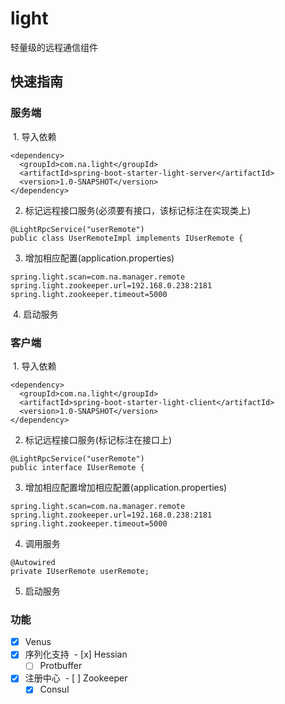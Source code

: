 # light
轻量级的远程通信组件

## 快速指南
### 服务端
  1. 导入依赖
  ```
  <dependency>
    <groupId>com.na.light</groupId>
    <artifactId>spring-boot-starter-light-server</artifactId>
    <version>1.0-SNAPSHOT</version>
  </dependency>
  ```
  2. 标记远程接口服务(必须要有接口，该标记标注在实现类上)
  ```
  @LightRpcService("userRemote")
  public class UserRemoteImpl implements IUserRemote {
  ```
  3. 增加相应配置(application.properties)
  ```
  spring.light.scan=com.na.manager.remote
  spring.light.zookeeper.url=192.168.0.238:2181
  spring.light.zookeeper.timeout=5000
  ```
  4. 启动服务
### 客户端
  1. 导入依赖
  ```
  <dependency>
    <groupId>com.na.light</groupId>
    <artifactId>spring-boot-starter-light-client</artifactId>
    <version>1.0-SNAPSHOT</version>
  </dependency>
  ```
  2. 标记远程接口服务(标记标注在接口上)
  ```
  @LightRpcService("userRemote")
  public interface IUserRemote {
  ```
  3. 增加相应配置增加相应配置(application.properties)
  ```
  spring.light.scan=com.na.manager.remote
  spring.light.zookeeper.url=192.168.0.238:2181
  spring.light.zookeeper.timeout=5000
  ```
  4. 调用服务
  ```
  @Autowired
  private IUserRemote userRemote;
  ```
  5. 启动服务
  ### 功能
- [x] Venus
- [x] 序列化支持
  - [x] Hessian
  - [ ] Protbuffer
- [x] 注册中心
  - [ ] Zookeeper
  - [X] Consul
